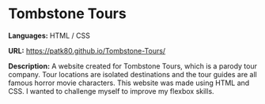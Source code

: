 # Tombstone Tours
**Languages:** HTML / CSS

**URL:** https://patk80.github.io/Tombstone-Tours/

**Description:** A website created for Tombstone Tours, which is a parody tour company. Tour locations are isolated destinations and the tour guides are all famous horror movie characters. This website was made using HTML and CSS. I wanted to challenge myself to improve my flexbox skills.

